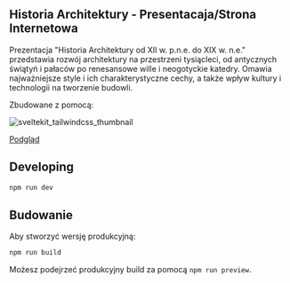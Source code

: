 ## Historia Architektury - Presentacaja/Strona Internetowa

Prezentacja "Historia Architektury od XII w. p.n.e. do XIX w. n.e." przedstawia rozwój architektury na przestrzeni tysiącleci, od antycznych świątyń i pałaców po renesansowe wille i neogotyckie katedry. Omawia najważniejsze style i ich charakterystyczne cechy, a także wpływ kultury i technologii na tworzenie budowli.

Zbudowane z pomocą:

![sveltekit_tailwindcss_thumbnail](https://user-images.githubusercontent.com/26821114/228897023-ff512e68-5314-4bc0-b32d-001953e3733f.png)

[Podgląd](https://historia-architektury.vercel.app/)

## Developing

```bash
npm run dev
```

## Budowanie

Aby stworzyć wersję produkcyjną:

```bash
npm run build
```

Możesz podejrzeć produkcyjny build za pomocą `npm run preview`.
